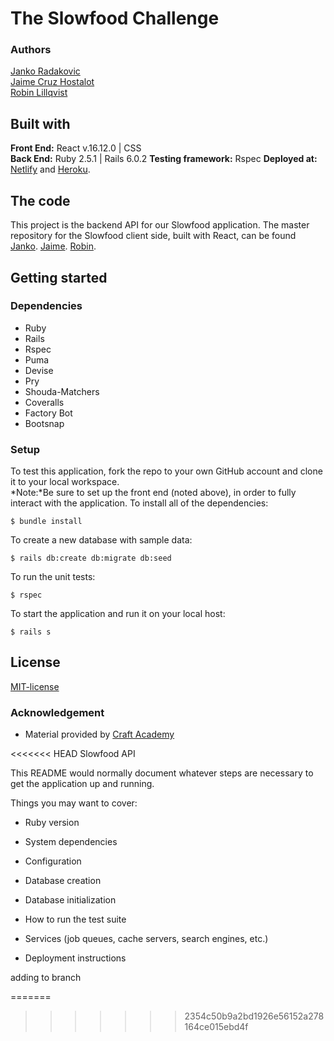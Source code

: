 # The Slowfood Challenge 
### Authors
[Janko Radakovic](https://github.com/MadFarmer101)  
[Jaime Cruz Hostalot](https://github.com/JaimeCrz)  
[Robin Lillqvist](https://github.com/robin-lillqvist)  

## Built with
**Front End:** React v.16.12.0 | CSS  
**Back End:** Ruby 2.5.1 | Rails 6.0.2 
**Testing framework:** Rspec 
**Deployed at:** [Netlify](https://slowfoodchallenge.netlify.app/) and [Heroku](https://slowfood-challenge.herokuapp.com/).
## The code   
This project is the backend API for our Slowfood application. The master repository for the Slowfood client side, built with React, can be found [Janko](https://github.com/MadFarmer101/slowfood-client-team-4.git). [Jaime](https://github.com/JaimeCrz/slowfood-client-team-4). [Robin](https://github.com/robin-lillqvist/slowfood-client-team-4.git).
## Getting started
### Dependencies  
* Ruby
* Rails
* Rspec
* Puma
* Devise
* Pry
* Shouda-Matchers
* Coveralls
* Factory Bot
* Bootsnap

### Setup   
To test this application, fork the repo to your own GitHub account and clone it to your local workspace. </br>
*Note:*Be sure to set up the front end (noted above), in order to fully interact with the application. 
To install all of the dependencies:  
```
$ bundle install 
```
To create a new database with sample data:  
```
$ rails db:create db:migrate db:seed 
```
To run the unit tests:  

```
$ rspec
``` 
  
To start the application and run it on your local host:
```
$ rails s
```

## License  
[MIT-license](https://en.wikipedia.org/wiki/MIT_License)
### Acknowledgement  
- Material provided by [Craft Academy](https://craftacademy.se)

<<<<<<< HEAD
Slowfood API

This README would normally document whatever steps are necessary to get the
application up and running.

Things you may want to cover:

* Ruby version

* System dependencies

* Configuration

* Database creation

* Database initialization

* How to run the test suite

* Services (job queues, cache servers, search engines, etc.)

* Deployment instructions

adding to branch

=======

>>>>>>> 2354c50b9a2bd1926e56152a278164ce015ebd4f
